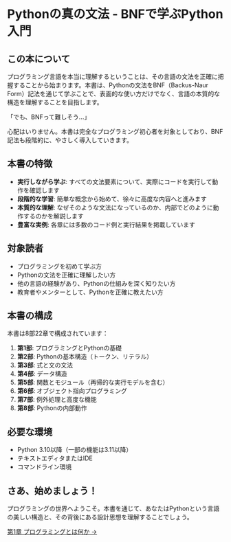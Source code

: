 # Pythonの真の文法 - BNFで学ぶPython入門

## この本について

プログラミング言語を本当に理解するということは、その言語の文法を正確に把握することから始まります。本書は、Pythonの文法をBNF（Backus-Naur Form）記法を通じて学ぶことで、表面的な使い方だけでなく、言語の本質的な構造を理解することを目指します。

「でも、BNFって難しそう...」

心配はいりません。本書は完全なプログラミング初心者を対象としており、BNF記法も段階的に、やさしく導入していきます。

## 本書の特徴

- **実行しながら学ぶ**: すべての文法要素について、実際にコードを実行して動作を確認します
- **段階的な学習**: 簡単な概念から始めて、徐々に高度な内容へと進みます
- **本質的な理解**: なぜそのような文法になっているのか、内部でどのように動作するのかを解説します
- **豊富な実例**: 各章には多数のコード例と実行結果を掲載しています

## 対象読者

- プログラミングを初めて学ぶ方
- Pythonの文法を正確に理解したい方
- 他の言語の経験があり、Pythonの仕組みを深く知りたい方
- 教育者やメンターとして、Pythonを正確に教えたい方

## 本書の構成

本書は8部22章で構成されています：

1. **第1部**: プログラミングとPythonの基礎
2. **第2部**: Pythonの基本構造（トークン、リテラル）
3. **第3部**: 式と文の文法
4. **第4部**: データ構造
5. **第5部**: 関数とモジュール（再帰的な実行モデルを含む）
6. **第6部**: オブジェクト指向プログラミング
7. **第7部**: 例外処理と高度な機能
8. **第8部**: Pythonの内部動作

## 必要な環境

- Python 3.10以降（一部の機能は3.11以降）
- テキストエディタまたはIDE
- コマンドライン環境

## さあ、始めましょう！

プログラミングの世界へようこそ。本書を通じて、あなたはPythonという言語の美しい構造と、その背後にある設計思想を理解することでしょう。

[第1章 プログラミングとは何か →](part1/chapter01.md)